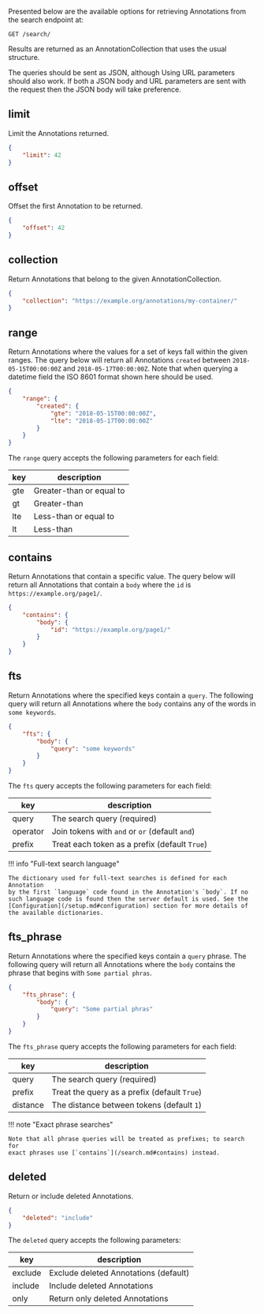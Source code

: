 Presented below are the available options for retrieving Annotations from the
search endpoint at:

```http
GET /search/
```

Results are returned as an AnnotationCollection that uses the usual
structure.

The queries should be sent as JSON, although Using URL parameters should also
work. If both a JSON body and URL parameters are sent with the request then
the JSON body will take preference.

## limit

Limit the Annotations returned.

```json
{
    "limit": 42
}
```

## offset

Offset the first Annotation to be returned.

```json
{
    "offset": 42
}
```

## collection

Return Annotations that belong to the given AnnotationCollection.

```json
{
    "collection": "https://example.org/annotations/my-container/"
}
```

## range

Return Annotations where the values for a set of keys fall within the
given ranges. The query below will return all Annotations `created` between
`2018-05-15T00:00:00Z` and `2018-05-17T00:00:00Z`. Note that when querying
a datetime field the ISO 8601 format shown here should be used.

```json
{
    "range": {
        "created": {
            "gte": "2018-05-15T00:00:00Z",
            "lte": "2018-05-17T00:00:00Z"
        }
    }
}
```

The `range` query accepts the following parameters for each field:

| key | description              |
|-----|--------------------------|
| gte | Greater-than or equal to |
| gt  | Greater-than             |
| lte | Less-than or equal to    |
| lt  | Less-than                |

## contains

Return Annotations that contain a specific value. The query below will
return all Annotations that contain a `body` where the `id` is
`https://example.org/page1/`.

```json
{
    "contains": {
        "body": {
            "id": "https://example.org/page1/"
        }
    }
}
```

## fts

Return Annotations where the specified keys contain a `query`. The following
query will return all Annotations where the `body` contains any of the words
in `some keywords`.

```json
{
    "fts": {
        "body": {
            "query": "some keywords"
        }
    }
}
```

The `fts` query accepts the following parameters for each field:

| key      | description                                    |
|----------|------------------------------------------------|
| query    | The search query (required)                    |
| operator | Join tokens with `and` or `or` (default `and`) |
| prefix   | Treat each token as a prefix (default `True`)  |

!!! info "Full-text search language"

    The dictionary used for full-text searches is defined for each Annotation
    by the first `language` code found in the Annotation's `body`. If no
    such language code is found then the server default is used. See the
    [Configuration](/setup.md#configuration) section for more details of
    the available dictionaries.

## fts_phrase

Return Annotations where the specified keys contain a `query` phrase. The
following query will return all Annotations where the `body` contains the
phrase that begins with `Some partial phras`.

```json
{
    "fts_phrase": {
        "body": {
            "query": "Some partial phras"
        }
    }
}
```

The `fts_phrase` query accepts the following parameters for each field:

| key      | description                                  |
|----------|----------------------------------------------|
| query    | The search query (required)                  |
| prefix   | Treat the query as a prefix (default `True`) |
| distance | The distance between tokens (default `1`)    |

!!! note "Exact phrase searches"

    Note that all phrase queries will be treated as prefixes; to search for
    exact phrases use [`contains`](/search.md#contains) instead.

## deleted

Return or include deleted Annotations.

```json
{
    "deleted": "include"
}
```

The `deleted` query accepts the following parameters:

| key     | description                           |
|---------|---------------------------------------|
| exclude | Exclude deleted Annotations (default) |
| include | Include deleted Annotations           |
| only    | Return only deleted Annotations       |
